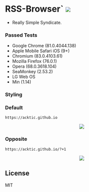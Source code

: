 # RSS-Browser` <img src='https://img.shields.io/github/license/acktic/acktic.github.io?style=social'>

  - Really Simple Syndicate.
  
### Passed Tests

* Google Chrome (81.0.4044.138)
* Apple Mobile Safari iOS (9+)
* Chromium (83.0.4103.61)
* Mozilla Firefox (76.0.1)
* Opera (68.0.3618.104) 
* SeaMonkey (2.53.2) 
* LG Web OS
* Min (1.14)

### Styling

### Default
`https://acktic.github.io`
<p align='center'><img src='https://ackti.files.wordpress.com/2020/05/0548581674502-1.png'></p>

### Opposite
`https://acktic.github.io/?+1`
<p align='center'><img src='https://ackti.files.wordpress.com/2020/05/9180741142667-1.png'></p>

License
----

MIT
